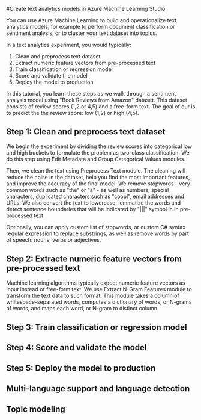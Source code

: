 <properties
	pageTitle="Create text analytics models in Azure Machine Learning Studio | Microsoft Azure"
	description="How to create text analytics models in Azure Machine Learning Studio using modules for text preprocessing, N-grams, feature hashing and topic modeling"
	services="machine-learning"
	documentationCenter=""
	authors="rastala"
	manager=""
	editor=""/>

<tags
	ms.service="machine-learning"
	ms.workload="data-services"
	ms.tgt_pltfrm="na"
	ms.devlang="na"
	ms.topic="article"
	ms.date="08/19/2016"
	ms.author="roastala" />


#Create text analytics models in Azure Machine Learning Studio

You can use Azure Machine Learning to build and operationalize text analytics models, for example to perform document classification or sentiment analysis, or to cluster your text dataset into topics.

In a text analytics experiment, you would typically:

 1. Clean and preprocess text dataset
 2. Extract numeric feature vectors from pre-processed text
 3. Train classification or regression model
 4. Score and validate the model
 5. Deploy the model to production

In this tutorial, you learn these steps as we walk through a sentiment analysis model using "Book Reviews from Amazon" dataset. This dataset consists of review scores (1,2 or 4,5) and a free-form text. The goal of our is to predict the the review score: low (1,2) or high (4,5).

## Step 1: Clean and preprocess text dataset

We begin the experiment by dividing the review scores into categorical low and high buckets to formulate the problem as two-class classification. We do this step using Edit Metadata and Group Categorical Values modules.

Then, we clean the text using Preprocess Text module. The cleaning will reduce the noise in the dataset, help you find the most important features, and improve the accuracy of the final model. We remove stopwords - very common words such as "the" or "a" - as well as numbers, special characters, duplicated characters such as "coool", email addresses and URLs. We also convert the text to lowercase, lemmatize the words and detect sentence boundaries that will be indicated by "|||" symbol in in pre-processed text.

Optionally, you can apply custom list of stopwords, or custom C# syntax regular expression to replace substrings, as well as remove words by part of speech: nouns, verbs or adjectives.

## Step 2: Extracte numeric feature vectors from pre-processed text

Machine learning algorithms typically expect numeric feature vectors as input instead of free-form text. We use Extract N-Gram Features module to transform the text data to such format. This module takes a column of whitespace-separated words, computes a dictionary of words, or N-grams of words, and maps each word, or N-gram to distinct column.

## Step 3: Train classification or regression model

## Step 4: Score and validate the model

## Step 5: Deploy the model to production

## Multi-language support and language detection

## Topic modeling
